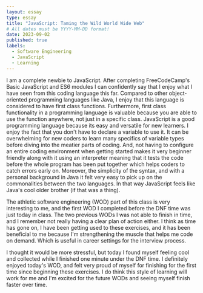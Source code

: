 ```yaml
---
layout: essay
type: essay
title: "JavaScript: Taming the Wild World Wide Web"
# All dates must be YYYY-MM-DD format!
date: 2023-09-02
published: true
labels:
  - Software Engineering
  - JavaScript
  - Learning
---
```


I am a complete newbie to JavaScript. After completing FreeCodeCamp's Basic JavaScript and ES6 modules I can confidently say that I enjoy what I have seen from this coding language this far. Compared to other object-oriented programming languages like Java, I enjoy that this language is considered to have first class functions. Furthermore, first class functionality in a programming language is valuable because you are able to use the function anywhere, not just in a specific class. JavaScript is a good programming language because its easy and versatile for new learners. I enjoy the fact that you don't have to declare a variable to use it. It can be overwhelming for new coders to learn many specifics of variable types before diving into the meatier parts of coding. And, not having to configure an entire coding environment when getting started makes it very beginner friendly along with it using an interpreter meaning that it tests the code before the whole program has been put together which helps coders to catch errors early on. Moreover, the simplicity of the syntax, and with a personal background in Java it felt very easy to pick up on the commonalities between the two languages. In that way JavaScript feels like Java's cool older brother (if that was a thing). 

The athletic software engineering (WOD) part of this class is very interesting to me, and the first WOD I completed before the DNF time was just today in class. The two previous WODs I was not able to finish in time, and I remember not really having a clear plan of action either. I think as time has gone on, I have been getting used to these exercises, and it has been beneficial to me because I'm strengthening the muscle that helps me code on demand. Which is useful in career settings for the interview process. 

I thought it would be more stressful, but today I found myself feeling cool and collected while I finished one minute under the DNF time. I definitely enjoyed today's WOD, and felt very proud of myself for finishing for the first time since beginning these exercises. I do think this style of learning will work for me and I'm excited for the future WODs and seeing myself finish faster over time.
